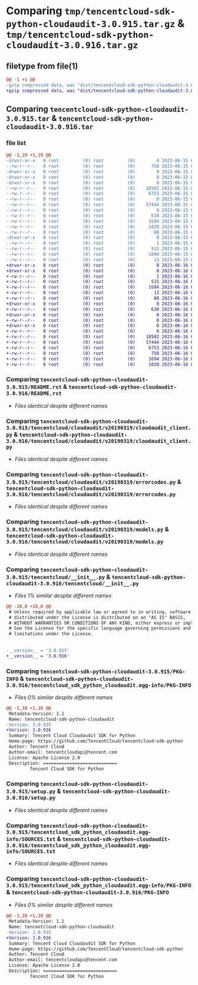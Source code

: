 # Comparing `tmp/tencentcloud-sdk-python-cloudaudit-3.0.915.tar.gz` & `tmp/tencentcloud-sdk-python-cloudaudit-3.0.916.tar.gz`

## filetype from file(1)

```diff
@@ -1 +1 @@
-gzip compressed data, was "dist/tencentcloud-sdk-python-cloudaudit-3.0.915.tar", last modified: Thu Jun 15 00:21:34 2023, max compression
+gzip compressed data, was "dist/tencentcloud-sdk-python-cloudaudit-3.0.916.tar", last modified: Fri Jun 16 00:30:20 2023, max compression
```

## Comparing `tencentcloud-sdk-python-cloudaudit-3.0.915.tar` & `tencentcloud-sdk-python-cloudaudit-3.0.916.tar`

### file list

```diff
@@ -1,19 +1,19 @@
-drwxr-xr-x   0 root         (0) root         (0)        0 2023-06-15 00:21:34.000000 tencentcloud-sdk-python-cloudaudit-3.0.915/
--rw-r--r--   0 root         (0) root         (0)      758 2023-06-15 00:21:33.000000 tencentcloud-sdk-python-cloudaudit-3.0.915/README.rst
-drwxr-xr-x   0 root         (0) root         (0)        0 2023-06-15 00:21:34.000000 tencentcloud-sdk-python-cloudaudit-3.0.915/tencentcloud/
-drwxr-xr-x   0 root         (0) root         (0)        0 2023-06-15 00:21:34.000000 tencentcloud-sdk-python-cloudaudit-3.0.915/tencentcloud/cloudaudit/
-drwxr-xr-x   0 root         (0) root         (0)        0 2023-06-15 00:21:34.000000 tencentcloud-sdk-python-cloudaudit-3.0.915/tencentcloud/cloudaudit/v20190319/
--rw-r--r--   0 root         (0) root         (0)    18502 2023-06-15 00:21:33.000000 tencentcloud-sdk-python-cloudaudit-3.0.915/tencentcloud/cloudaudit/v20190319/cloudaudit_client.py
--rw-r--r--   0 root         (0) root         (0)     6753 2023-06-15 00:21:33.000000 tencentcloud-sdk-python-cloudaudit-3.0.915/tencentcloud/cloudaudit/v20190319/errorcodes.py
--rw-r--r--   0 root         (0) root         (0)        0 2023-06-15 00:21:33.000000 tencentcloud-sdk-python-cloudaudit-3.0.915/tencentcloud/cloudaudit/v20190319/__init__.py
--rw-r--r--   0 root         (0) root         (0)    57444 2023-06-15 00:21:33.000000 tencentcloud-sdk-python-cloudaudit-3.0.915/tencentcloud/cloudaudit/v20190319/models.py
--rw-r--r--   0 root         (0) root         (0)        0 2023-06-15 00:21:33.000000 tencentcloud-sdk-python-cloudaudit-3.0.915/tencentcloud/cloudaudit/__init__.py
--rw-r--r--   0 root         (0) root         (0)      630 2023-06-15 00:21:33.000000 tencentcloud-sdk-python-cloudaudit-3.0.915/tencentcloud/__init__.py
--rw-r--r--   0 root         (0) root         (0)     1694 2023-06-15 00:21:34.000000 tencentcloud-sdk-python-cloudaudit-3.0.915/PKG-INFO
--rw-r--r--   0 root         (0) root         (0)     1020 2023-06-15 00:21:33.000000 tencentcloud-sdk-python-cloudaudit-3.0.915/setup.py
--rw-r--r--   0 root         (0) root         (0)       88 2023-06-15 00:21:34.000000 tencentcloud-sdk-python-cloudaudit-3.0.915/setup.cfg
-drwxr-xr-x   0 root         (0) root         (0)        0 2023-06-15 00:21:34.000000 tencentcloud-sdk-python-cloudaudit-3.0.915/tencentcloud_sdk_python_cloudaudit.egg-info/
--rw-r--r--   0 root         (0) root         (0)        1 2023-06-15 00:21:34.000000 tencentcloud-sdk-python-cloudaudit-3.0.915/tencentcloud_sdk_python_cloudaudit.egg-info/dependency_links.txt
--rw-r--r--   0 root         (0) root         (0)      515 2023-06-15 00:21:34.000000 tencentcloud-sdk-python-cloudaudit-3.0.915/tencentcloud_sdk_python_cloudaudit.egg-info/SOURCES.txt
--rw-r--r--   0 root         (0) root         (0)     1694 2023-06-15 00:21:34.000000 tencentcloud-sdk-python-cloudaudit-3.0.915/tencentcloud_sdk_python_cloudaudit.egg-info/PKG-INFO
--rw-r--r--   0 root         (0) root         (0)       13 2023-06-15 00:21:34.000000 tencentcloud-sdk-python-cloudaudit-3.0.915/tencentcloud_sdk_python_cloudaudit.egg-info/top_level.txt
+drwxr-xr-x   0 root         (0) root         (0)        0 2023-06-16 00:30:20.000000 tencentcloud-sdk-python-cloudaudit-3.0.916/
+drwxr-xr-x   0 root         (0) root         (0)        0 2023-06-16 00:30:20.000000 tencentcloud-sdk-python-cloudaudit-3.0.916/tencentcloud_sdk_python_cloudaudit.egg-info/
+-rw-r--r--   0 root         (0) root         (0)        1 2023-06-16 00:30:20.000000 tencentcloud-sdk-python-cloudaudit-3.0.916/tencentcloud_sdk_python_cloudaudit.egg-info/dependency_links.txt
+-rw-r--r--   0 root         (0) root         (0)      515 2023-06-16 00:30:20.000000 tencentcloud-sdk-python-cloudaudit-3.0.916/tencentcloud_sdk_python_cloudaudit.egg-info/SOURCES.txt
+-rw-r--r--   0 root         (0) root         (0)     1694 2023-06-16 00:30:20.000000 tencentcloud-sdk-python-cloudaudit-3.0.916/tencentcloud_sdk_python_cloudaudit.egg-info/PKG-INFO
+-rw-r--r--   0 root         (0) root         (0)       13 2023-06-16 00:30:20.000000 tencentcloud-sdk-python-cloudaudit-3.0.916/tencentcloud_sdk_python_cloudaudit.egg-info/top_level.txt
+-rw-r--r--   0 root         (0) root         (0)       88 2023-06-16 00:30:20.000000 tencentcloud-sdk-python-cloudaudit-3.0.916/setup.cfg
+drwxr-xr-x   0 root         (0) root         (0)        0 2023-06-16 00:30:20.000000 tencentcloud-sdk-python-cloudaudit-3.0.916/tencentcloud/
+-rw-r--r--   0 root         (0) root         (0)      630 2023-06-16 00:30:20.000000 tencentcloud-sdk-python-cloudaudit-3.0.916/tencentcloud/__init__.py
+drwxr-xr-x   0 root         (0) root         (0)        0 2023-06-16 00:30:20.000000 tencentcloud-sdk-python-cloudaudit-3.0.916/tencentcloud/cloudaudit/
+-rw-r--r--   0 root         (0) root         (0)        0 2023-06-16 00:30:20.000000 tencentcloud-sdk-python-cloudaudit-3.0.916/tencentcloud/cloudaudit/__init__.py
+drwxr-xr-x   0 root         (0) root         (0)        0 2023-06-16 00:30:20.000000 tencentcloud-sdk-python-cloudaudit-3.0.916/tencentcloud/cloudaudit/v20190319/
+-rw-r--r--   0 root         (0) root         (0)        0 2023-06-16 00:30:20.000000 tencentcloud-sdk-python-cloudaudit-3.0.916/tencentcloud/cloudaudit/v20190319/__init__.py
+-rw-r--r--   0 root         (0) root         (0)    18502 2023-06-16 00:30:20.000000 tencentcloud-sdk-python-cloudaudit-3.0.916/tencentcloud/cloudaudit/v20190319/cloudaudit_client.py
+-rw-r--r--   0 root         (0) root         (0)    57444 2023-06-16 00:30:20.000000 tencentcloud-sdk-python-cloudaudit-3.0.916/tencentcloud/cloudaudit/v20190319/models.py
+-rw-r--r--   0 root         (0) root         (0)     6753 2023-06-16 00:30:20.000000 tencentcloud-sdk-python-cloudaudit-3.0.916/tencentcloud/cloudaudit/v20190319/errorcodes.py
+-rw-r--r--   0 root         (0) root         (0)      758 2023-06-16 00:30:20.000000 tencentcloud-sdk-python-cloudaudit-3.0.916/README.rst
+-rw-r--r--   0 root         (0) root         (0)     1694 2023-06-16 00:30:20.000000 tencentcloud-sdk-python-cloudaudit-3.0.916/PKG-INFO
+-rw-r--r--   0 root         (0) root         (0)     1020 2023-06-16 00:30:20.000000 tencentcloud-sdk-python-cloudaudit-3.0.916/setup.py
```

### Comparing `tencentcloud-sdk-python-cloudaudit-3.0.915/README.rst` & `tencentcloud-sdk-python-cloudaudit-3.0.916/README.rst`

 * *Files identical despite different names*

### Comparing `tencentcloud-sdk-python-cloudaudit-3.0.915/tencentcloud/cloudaudit/v20190319/cloudaudit_client.py` & `tencentcloud-sdk-python-cloudaudit-3.0.916/tencentcloud/cloudaudit/v20190319/cloudaudit_client.py`

 * *Files identical despite different names*

### Comparing `tencentcloud-sdk-python-cloudaudit-3.0.915/tencentcloud/cloudaudit/v20190319/errorcodes.py` & `tencentcloud-sdk-python-cloudaudit-3.0.916/tencentcloud/cloudaudit/v20190319/errorcodes.py`

 * *Files identical despite different names*

### Comparing `tencentcloud-sdk-python-cloudaudit-3.0.915/tencentcloud/cloudaudit/v20190319/models.py` & `tencentcloud-sdk-python-cloudaudit-3.0.916/tencentcloud/cloudaudit/v20190319/models.py`

 * *Files identical despite different names*

### Comparing `tencentcloud-sdk-python-cloudaudit-3.0.915/tencentcloud/__init__.py` & `tencentcloud-sdk-python-cloudaudit-3.0.916/tencentcloud/__init__.py`

 * *Files 1% similar despite different names*

```diff
@@ -10,8 +10,8 @@
 # Unless required by applicable law or agreed to in writing, software
 # distributed under the License is distributed on an "AS IS" BASIS,
 # WITHOUT WARRANTIES OR CONDITIONS OF ANY KIND, either express or implied.
 # See the License for the specific language governing permissions and
 # limitations under the License.
 
 
-__version__ = '3.0.915'
+__version__ = '3.0.916'
```

### Comparing `tencentcloud-sdk-python-cloudaudit-3.0.915/PKG-INFO` & `tencentcloud-sdk-python-cloudaudit-3.0.916/tencentcloud_sdk_python_cloudaudit.egg-info/PKG-INFO`

 * *Files 0% similar despite different names*

```diff
@@ -1,10 +1,10 @@
 Metadata-Version: 1.1
 Name: tencentcloud-sdk-python-cloudaudit
-Version: 3.0.915
+Version: 3.0.916
 Summary: Tencent Cloud Cloudaudit SDK for Python
 Home-page: https://github.com/TencentCloud/tencentcloud-sdk-python
 Author: Tencent Cloud
 Author-email: tencentcloudapi@tencent.com
 License: Apache License 2.0
 Description: ============================
         Tencent Cloud SDK for Python
```

### Comparing `tencentcloud-sdk-python-cloudaudit-3.0.915/setup.py` & `tencentcloud-sdk-python-cloudaudit-3.0.916/setup.py`

 * *Files identical despite different names*

### Comparing `tencentcloud-sdk-python-cloudaudit-3.0.915/tencentcloud_sdk_python_cloudaudit.egg-info/SOURCES.txt` & `tencentcloud-sdk-python-cloudaudit-3.0.916/tencentcloud_sdk_python_cloudaudit.egg-info/SOURCES.txt`

 * *Files identical despite different names*

### Comparing `tencentcloud-sdk-python-cloudaudit-3.0.915/tencentcloud_sdk_python_cloudaudit.egg-info/PKG-INFO` & `tencentcloud-sdk-python-cloudaudit-3.0.916/PKG-INFO`

 * *Files 0% similar despite different names*

```diff
@@ -1,10 +1,10 @@
 Metadata-Version: 1.1
 Name: tencentcloud-sdk-python-cloudaudit
-Version: 3.0.915
+Version: 3.0.916
 Summary: Tencent Cloud Cloudaudit SDK for Python
 Home-page: https://github.com/TencentCloud/tencentcloud-sdk-python
 Author: Tencent Cloud
 Author-email: tencentcloudapi@tencent.com
 License: Apache License 2.0
 Description: ============================
         Tencent Cloud SDK for Python
```

